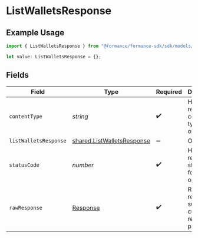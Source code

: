 # ListWalletsResponse

## Example Usage

```typescript
import { ListWalletsResponse } from "@formance/formance-sdk/sdk/models/operations";

let value: ListWalletsResponse = {};
```

## Fields

| Field                                                                           | Type                                                                            | Required                                                                        | Description                                                                     |
| ------------------------------------------------------------------------------- | ------------------------------------------------------------------------------- | ------------------------------------------------------------------------------- | ------------------------------------------------------------------------------- |
| `contentType`                                                                   | *string*                                                                        | :heavy_check_mark:                                                              | HTTP response content type for this operation                                   |
| `listWalletsResponse`                                                           | [shared.ListWalletsResponse](../../../sdk/models/shared/listwalletsresponse.md) | :heavy_minus_sign:                                                              | OK                                                                              |
| `statusCode`                                                                    | *number*                                                                        | :heavy_check_mark:                                                              | HTTP response status code for this operation                                    |
| `rawResponse`                                                                   | [Response](https://developer.mozilla.org/en-US/docs/Web/API/Response)           | :heavy_check_mark:                                                              | Raw HTTP response; suitable for custom response parsing                         |